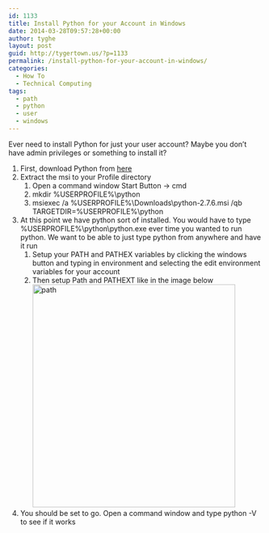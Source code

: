 ```yaml
---
id: 1133
title: Install Python for your Account in Windows
date: 2014-03-28T09:57:28+00:00
author: tyghe
layout: post
guid: http://tygertown.us/?p=1133
permalink: /install-python-for-your-account-in-windows/
categories:
  - How To
  - Technical Computing
tags:
  - path
  - python
  - user
  - windows
---
```

Ever need to install Python for just your user account? Maybe you don&#8217;t have admin privileges or something to install it?<!--more-->

  1. First, download Python from <a title="Python 2.7.6" href="https://www.python.org/ftp/python/2.7.6/python-2.7.6.msi " target="_blank">here</a>
  2. Extract the msi to your Profile directory 
      1. Open a command window Start Button -> cmd
      2. mkdir %USERPROFILE%\python
      3. msiexec /a %USERPROFILE%\Downloads\python-2.7.6.msi /qb TARGETDIR=%USERPROFILE%\python
  3. At this point we have python sort of installed. You would have to type %USERPROFILE%\python\python.exe ever time you wanted to run python. We want to be able to just type python from anywhere and have it run 
      1. Setup your PATH and PATHEX variables by clicking the windows button and typing in environment and selecting the edit environment variables for your account
      2. Then setup Path and PATHEXT like in the image below[<img class="aligncenter size-full wp-image-1135" alt="path" src="http://tygertown.us/wp-content/uploads/2014/03/path.png" width="401" height="441" />](http://tygertown.us/wp-content/uploads/2014/03/path.png)
  4. You should be set to go. Open a command window and type python -V to see if it works